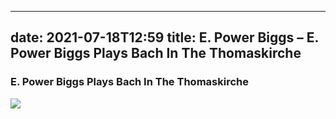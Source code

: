 
---
date: 2021-07-18T12:59
title: E. Power Biggs – E. Power Biggs Plays Bach In The Thomaskirche
---
### E. Power Biggs Plays Bach In The Thomaskirche
[![](https://img.discogs.com/B1FSv9xNnG1MvftAkx5Ikez-5og=/fit-in/590x600/filters:strip_icc():format(jpeg):mode_rgb():quality(90)/discogs-images/R-3894395-1348377190-1339.jpeg.jpg)][1] 

[1]: https://www.discogs.com/release/3894395
